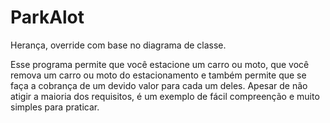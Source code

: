 # ParkAlot
Herança, override com base no diagrama de classe.

Esse programa permite que você estacione um carro ou moto, que você remova um carro ou moto do estacionamento e também permite 
que se faça a cobrança de um devido valor para cada um deles.
Apesar de não atigir a maioria dos requisitos, é um exemplo de fácil compreenção e muito simples para praticar.
